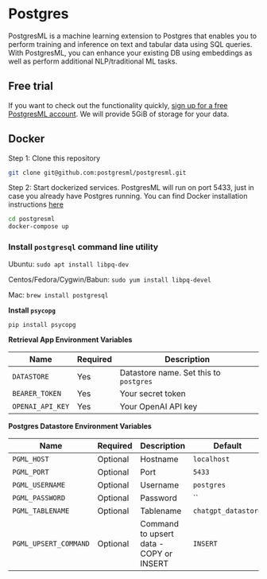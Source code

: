 # Postgres

PostgresML is a machine learning extension to Postgres that enables you to perform training and inference on text and tabular data using SQL queries. With PostgresML, you can enhance your existing DB using embeddings as well as perform additional NLP/traditional ML tasks.

## Free trial

If you want to check out the functionality quickly, [sign up for a free PostgresML account](https://postgresml.org/signup). We will provide 5GiB of storage for your data.

## Docker

Step 1: Clone this repository

```bash
git clone git@github.com:postgresml/postgresml.git
```

Step 2: Start dockerized services. PostgresML will run on port 5433, just in case you already have Postgres running. You can find Docker installation instructions [here](https://docs.docker.com/desktop/)

```bash
cd postgresml
docker-compose up
```

### Install `postgresql` command line utility

Ubuntu: `sudo apt install libpq-dev`

Centos/Fedora/Cygwin/Babun: `sudo yum install libpq-devel`

Mac: `brew install postgresql`

**Install `psycopg`**

`pip install psycopg`

**Retrieval App Environment Variables**

| Name             | Required | Description                            |
| ---------------- | -------- | -------------------------------------- |
| `DATASTORE`      | Yes      | Datastore name. Set this to `postgres` |
| `BEARER_TOKEN`   | Yes      | Your secret token                      |
| `OPENAI_API_KEY` | Yes      | Your OpenAI API key                    |

**Postgres Datastore Environment Variables**

| Name                        | Required | Description                                                        | Default            |
| ----------------------------| -------- | ------------------------------------------------------------------ | ------------------ |
| `PGML_HOST`                 | Optional | Hostname                                                           | `localhost`        |
| `PGML_PORT`                 | Optional | Port                                                               | `5433`             |
| `PGML_USERNAME`             | Optional | Username                                                           | `postgres`         |
| `PGML_PASSWORD`             | Optional | Password                                                           | ``                 | 
| `PGML_TABLENAME`            | Optional | Tablename                                                          | `chatgpt_datastore`| 
| `PGML_UPSERT_COMMAND`       | Optional | Command to upsert data - COPY or INSERT                            | `INSERT`           |